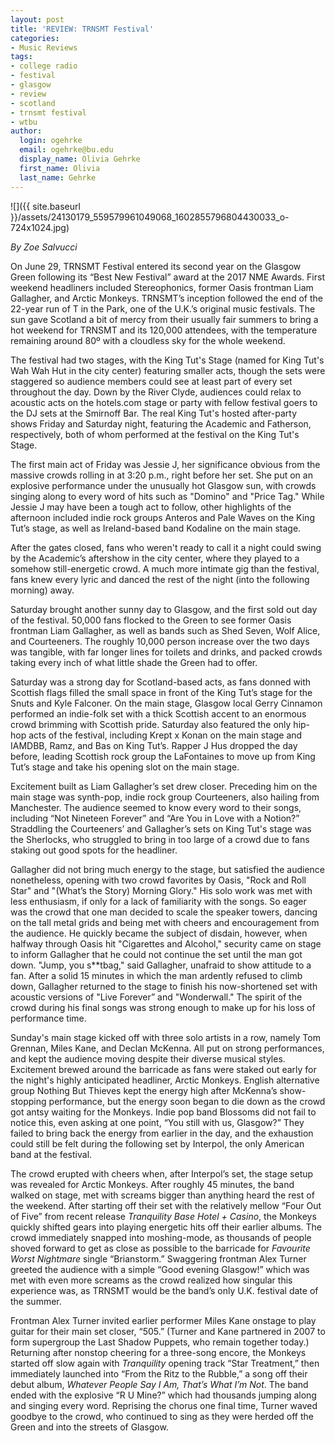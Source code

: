 ```yaml
---
layout: post
title: 'REVIEW: TRNSMT Festival'
categories:
- Music Reviews
tags:
- college radio
- festival
- glasgow
- review
- scotland
- trnsmt festival
- wtbu
author:
  login: ogehrke
  email: ogehrke@bu.edu
  display_name: Olivia Gehrke
  first_name: Olivia
  last_name: Gehrke
---
```

![]({{ site.baseurl }}/assets/24130179_559579961049068_1602855796804430033_o-724x1024.jpg)

_By Zoe Salvucci_

On June 29, TRNSMT Festival entered its second year on the Glasgow Green following its “Best New Festival” award at the 2017 NME Awards. First weekend headliners included Stereophonics, former Oasis frontman Liam Gallagher, and Arctic Monkeys. TRNSMT’s inception followed the end of the 22-year run of T in the Park, one of the U.K.’s original music festivals. The sun gave Scotland a bit of mercy from their usually fair summers to bring a hot weekend for TRNSMT and its 120,000 attendees, with the temperature remaining around 80º with a cloudless sky for the whole weekend.

The festival had two stages, with the King Tut's Stage (named for King Tut's Wah Wah Hut in the city center) featuring smaller acts, though the sets were staggered so audience members could see at least part of every set throughout the day. Down by the River Clyde, audiences could relax to acoustic acts on the hotels.com stage or party with fellow festival goers to the DJ sets at the Smirnoff Bar. The real King Tut's hosted after-party shows Friday and Saturday night, featuring the Academic and Fatherson, respectively, both of whom performed at the festival on the King Tut's Stage.

The first main act of Friday was Jessie J, her significance obvious from the massive crowds rolling in at 3:20 p.m., right before her set. She put on an explosive performance under the unusually hot Glasgow sun, with crowds singing along to every word of hits such as "Domino" and "Price Tag." While Jessie J may have been a tough act to follow, other highlights of the afternoon included indie rock groups Anteros and Pale Waves on the King Tut’s stage, as well as Ireland-based band Kodaline on the main stage.

After the gates closed, fans who weren't ready to call it a night could swing by the Academic’s aftershow in the city center, where they played to a somehow still-energetic crowd. A much more intimate gig than the festival, fans knew every lyric and danced the rest of the night (into the following morning) away.

Saturday brought another sunny day to Glasgow, and the first sold out day of the festival. 50,000 fans flocked to the Green to see former Oasis frontman Liam Gallagher, as well as bands such as Shed Seven, Wolf Alice, and Courteeners. The roughly 10,000 person increase over the two days was tangible, with far longer lines for toilets and drinks, and packed crowds taking every inch of what little shade the Green had to offer.

Saturday was a strong day for Scotland-based acts, as fans donned with Scottish flags filled the small space in front of the King Tut’s stage for the Snuts and Kyle Falconer. On the main stage, Glasgow local Gerry Cinnamon performed an indie-folk set with a thick Scottish accent to an enormous crowd brimming with Scottish pride. Saturday also featured the only hip-hop acts of the festival, including Krept x Konan on the main stage and IAMDBB, Ramz, and Bas on King Tut’s. Rapper J Hus dropped the day before, leading Scottish rock group the LaFontaines to move up from King Tut’s stage and take his opening slot on the main stage.

Excitement built as Liam Gallagher’s set drew closer. Preceding him on the main stage was synth-pop, indie rock group Courteeners, also hailing from Manchester. The audience seemed to know every word to their songs, including “Not Nineteen Forever” and “Are You in Love with a Notion?” Straddling the Courteeners’ and Gallagher’s sets on King Tut's stage was the Sherlocks, who struggled to bring in too large of a crowd due to fans staking out good spots for the headliner.

Gallagher did not bring much energy to the stage, but satisfied the audience nonetheless, opening with two crowd favorites by Oasis, "Rock and Roll Star" and "(What’s the Story) Morning Glory." His solo work was met with less enthusiasm, if only for a lack of familiarity with the songs. So eager was the crowd that one man decided to scale the speaker towers, dancing on the tall metal grids and being met with cheers and encouragement from the audience. He quickly became the subject of disdain, however, when halfway through Oasis hit "Cigarettes and Alcohol," security came on stage to inform Gallagher that he could not continue the set until the man got down. "Jump, you s\*\*tbag," said Gallagher, unafraid to show attitude to a fan. After a solid 15 minutes in which the man ardently refused to climb down, Gallagher returned to the stage to finish his now-shortened set with acoustic versions of "Live Forever” and "Wonderwall." The spirit of the crowd during his final songs was strong enough to make up for his loss of performance time.

Sunday's main stage kicked off with three solo artists in a row, namely Tom Grennan, Miles Kane, and Declan McKenna. All put on strong performances, and kept the audience moving despite their diverse musical styles. Excitement brewed around the barricade as fans were staked out early for the night's highly anticipated headliner, Arctic Monkeys. English alternative group Nothing But Thieves kept the energy high after McKenna’s show-stopping performance, but the energy soon began to die down as the crowd got antsy waiting for the Monkeys. Indie pop band Blossoms did not fail to notice this, even asking at one point, “You still with us, Glasgow?” They failed to bring back the energy from earlier in the day, and the exhaustion could still be felt during the following set by Interpol, the only American band at the festival.

The crowd erupted with cheers when, after Interpol’s set, the stage setup was revealed for Arctic Monkeys. After roughly 45 minutes, the band walked on stage, met with screams bigger than anything heard the rest of the weekend. After starting off their set with the relatively mellow “Four Out of Five” from recent release _Tranquility Base Hotel + Casino_, the Monkeys quickly shifted gears into playing energetic hits off their earlier albums. The crowd immediately snapped into moshing-mode, as thousands of people shoved forward to get as close as possible to the barricade for _Favourite Worst Nightmare_ single “Brianstorm.” Swaggering frontman Alex Turner greeted the audience with a simple “Good evening Glasgow!” which was met with even more screams as the crowd realized how singular this experience was, as TRNSMT would be the band’s only U.K. festival date of the summer.

Frontman Alex Turner invited earlier performer Miles Kane onstage to play guitar for their main set closer, “505.” (Turner and Kane partnered in 2007 to form supergroup the Last Shadow Puppets, who remain together today.) Returning after nonstop cheering for a three-song encore, the Monkeys started off slow again with _Tranquility_ opening track “Star Treatment,” then immediately launched into “From the Ritz to the Rubble,” a song off their debut album, _Whatever People Say I Am, That’s What I’m Not_. The band ended with the explosive “R U Mine?” which had thousands jumping along and singing every word. Reprising the chorus one final time, Turner waved goodbye to the crowd, who continued to sing as they were herded off the Green and into the streets of Glasgow.